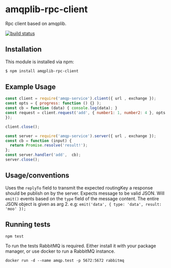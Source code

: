 # amqplib-rpc-client

Rpc client based on amqplib.

[![build status](https://secure.travis-ci.org/timothyleslieallen/amqplib-rpc-client.png)](http://travis-ci.org/timothyleslieallen/amqplib-rpc-client)

## Installation

This module is installed via npm:

``` bash
$ npm install amqplib-rpc-client
```

## Example Usage

```js
const client = require('amqp-service').client({ url , exchange });
const opts = { progress: function () {} );
const cb = function (data) { console.log(data); }
const request = client.request('add', { number1: 1, number2: 4 }, opts, cb);
});

client.close();
```

```js
const server = require('amqp-service').server({ url , exchange });
const cb = function (input) {
  return Promise.resolve('result!');
};
const server.handler('add',  cb);
server.close();
```

## Usage/conventions
Uses the `replyTo` field to transmit the expected routingKey a response should be publish on by the server.
Expects message to be valid JSON.
Will `emit()` events based on the `type` field of the message content.  The entire JSON object is given as arg 2.  e.g:
`emit('data', { type: 'data', result: 'moo' });`

## Running tests
```
npm test
```

To run the tests RabbitMQ is required. Either install it with your package
manager, or use docker to run a RabbitMQ instance.

```
docker run -d --name amqp.test -p 5672:5672 rabbitmq
```
